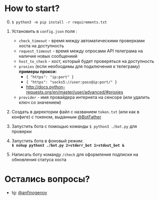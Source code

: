# How to start?

0. `$ python3 -m pip install -r requirements.txt`

1. Установить в `config.json` поля :
    * `check_timeout` - время между автоматическими проверками хоста на доступность
    * `request_timeout` - время между опросами API телеграма на наличие новых сообщениий
    * `host_to_check` - хост, который будет проверяться на доступность
    * `proxies` (если необходимы для подключения к телеграму)  
        **примеры прокси:**
        * `{ "https": "ip:port" }`
        * `{ "https": "socks5://user:pass@ip:port/" }`
        * http://docs.python-requests.org/en/master/user/advanced/#proxies
    * `provider` - имя провайдера интернета на сенсоре (или удалить ключ со значением)

2. Создать в директории файл с названием `token.txt` (или как в конфиге) с токеном, выданным [@BotFather](https://t.me/BotFather)

3. Запустить бота с помощью команды `$ python3 ./bot.py` для проверки

4. Запустить бота в фоновый режим:  
**`$ nohup python3 ./bot.py 2>stderr_bot 1>stdout_bot &`**

5. Написать боту команду `/check` для оформления подписки на обновления статуса хоста

# Остались вопросы?
* tg: [@anfinogenov](https://t.me/anfinogenov)
